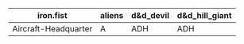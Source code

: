 | iron.fist | aliens | d&d_devil | d&d_hill_giant |
| --- | --- | --- | --- |
| Aircraft-Headquarter | A | ADH | ADH |
